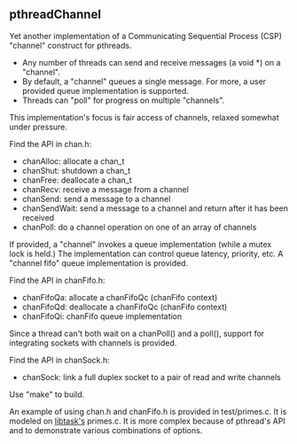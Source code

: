## pthreadChannel
Yet another implementation of a Communicating Sequential Process (CSP) "channel" construct for pthreads.

* Any number of threads can send and receive messages (a void *) on a "channel".
* By default, a "channel" queues a single message. For more, a user provided queue implementation is supported.
* Threads can "poll" for progress on multiple "channels".

This implementation's focus is fair access of channels, relaxed somewhat under pressure.

Find the API in chan.h:

* chanAlloc: allocate a chan_t
* chanShut: shutdown a chan_t
* chanFree: deallocate a chan_t
* chanRecv: receive a message from a channel
* chanSend: send a message to a channel
* chanSendWait: send a message to a channel and return after it has been received
* chanPoll: do a channel operation on one of an array of channels

If provided, a "channel" invokes a queue implementation (while a mutex lock is held.)
The implementation can control queue latency, priority, etc.
A "channel fifo" queue implementation is provided.

Find the API in chanFifo.h:

* chanFifoQa: allocate a chanFifoQc (chanFifo context)
* chanFifoQd: deallocate a chanFifoQc (chanFifo context)
* chanFifoQi: chanFifo queue implementation

Since a thread can't both wait on a chanPoll() and a poll(), support for integrating sockets with channels is provided.

Find the API in chanSock.h:

* chanSock: link a full duplex socket to a pair of read and write channels

Use "make" to build.

An example of using chan.h and chanFifo.h is provided in test/primes.c. It is modeled on [libtask's](https://swtch.com/libtask/) primes.c.
It is more complex because of pthread's API and to demonstrate various combinations of options.

